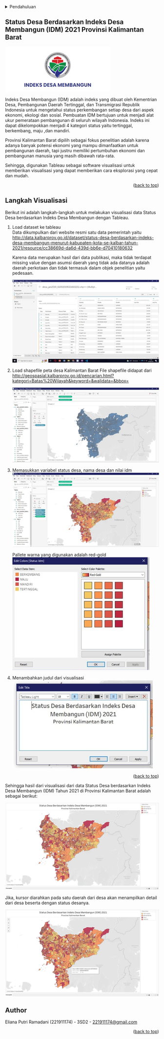 <div id="top"></div>
<!--
*** Thanks for checking out the Best-README-Template. If you have a suggestion
*** that would make this better, please fork the repo and create a pull request
*** or simply open an issue with the tag "enhancement".
*** Don't forget to give the project a star!
*** Thanks again! Now go create something AMAZING! :D
-->



<!-- PROJECT SHIELDS -->
<!--
*** I'm using markdown "reference style" links for readability.
*** Reference links are enclosed in brackets [ ] instead of parentheses ( ).
*** See the bottom of this document for the declaration of the reference variables
*** for contributors-url, forks-url, etc. This is an optional, concise syntax you may use.
*** https://www.markdownguide.org/basic-syntax/#reference-style-links
-->





<!-- Pendahuluan -->
<details>
  <summary>Pendahuluan</summary>
  <ol>
    <li>
      <a href="#about-the-project">About The Project</a>
      <ul>
        <li><a href="#built-with">Built With</a></li>
      </ul>
    </li>
    <li>
      <a href="#getting-started">Getting Started</a>
      <ul>
        <li><a href="#prerequisites">Prerequisites</a></li>
        <li><a href="#installation">Installation</a></li>
      </ul>
    </li>
    <li><a href="#usage">Usage</a></li>
    <li><a href="#roadmap">Roadmap</a></li>
    <li><a href="#contributing">Contributing</a></li>
    <li><a href="#license">License</a></li>
    <li><a href="#contact">Contact</a></li>
    <li><a href="#acknowledgments">Acknowledgments</a></li>
  </ol>
</details>



<!-- ABOUT THE PROJECT -->
## Status Desa Berdasarkan Indeks Desa Membangun (IDM) 2021 Provinsi Kalimantan Barat 

![Product Name Screen Shot][product-screenshot]

Indeks Desa Membangun (IDM) adalah indeks yang dibuat oleh Kementrian Desa, Pembangunan Daerah Tertinggal, dan Transmigrasi Republik Indonesia untuk mengetahui status perkembangan setiap desa dari aspek ekonomi, ekologi dan sosial. Pembuatan IDM bertujuan untuk menjadi alat ukur pemerataan pembangunan di seluruh wilayah Indonesia. Indeks ini dapat dikelompokkan menjadi 4 kategori status yaitu tertinggal, berkembang, maju ,dan mandiri.

Provinsi Kalimantan Barat dipilih sebagai fokus penelitian adalah karena adanya banyak potensi ekonomi yang mampu dimanfaatkan untuk pembangunan daerah, tapi justru memiliki pertumbuhan ekonomi dan pembangunan manusia yang masih dibawah rata-rata. 

Sehingga, digunakan Tableau sebagai software visualisasi untuk memberikan visualisasi yang dapat memberikan cara eksplorasi yang cepat dan mudah.

<p align="right">(<a href="#top">back to top</a>)</p>




<!-- VISUALISASI -->
## Langkah Visualisasi

Berikut ini adalah langkah-langkah untuk melakukan visualisasi data Status Desa berdasarkan Indeks Desa Membangun dengan Tableau.

1. Load dataset ke tableau   
   Data dikumpulkan dari website resmi satu data pemerintah yaitu
   http://data.kalbarprov.go.id/dataset/status-desa-berdasarkan-indeks-desa-membangun-menurut-kabupaten-kota-se-kalbar-tahun-2021/resource/cc38669d-da6d-439d-bb6e-d70410180632

   Karena data merupakan hasil dari data publikasi, maka tidak terdapat missing value dengan asumsi daerah yang tidak ada datanya adalah daerah perkotaan dan tidak termasuk dalam objek penelitian yaitu pedesaan.

   ![step1-one-screen-shoot][step-1-screenshoot]

2. Load shapefile peta desa Kalimantan Barat
   File shapefile didapat dari http://geospasial.kalbarprov.go.id/pencarian.html?kategori=Batas%20Wilayah&keyword=&walidata=&bbox=

    ![step-two-screen-shoot][step-2-screenshoot]

3. Memasukkan variabel status desa, nama desa dan nilai idm
   ![step-three1-screen-shoot][step-3-1-screenshoot]

   Pallete warna yang digunakan adalah red-gold       
   ![step-three2-screen-shoot][step-3-2-screenshoot]
  
4. Menambahkan judul dari visualisasi            
   ![step-four-screen-shoot][step-4-screenshoot]

<p align="right">(<a href="#top">back to top</a>)</p>

Sehingga hasil dari visualisasi dari data Status Desa berdasarkan Indeks Desa Membangun (IDM) Tahun 2021 di Provinsi Kalimantan Barat adalah sebagai berikut:

![final-choropleth][final-choropleth]

Jika, kursor diarahkan pada satu daerah dari desa akan menampilkan detail dari desa beserta dengan status desanya.

![hover][hover]


<!-- Author -->
## Author

Eliana Putri Ramadani (221911174) - 3SD2 - 221911174@gmail.com

<p align="right">(<a href="#top">back to top</a>)</p>





<!-- MARKDOWN LINKS & IMAGES -->
<!-- https://www.markdownguide.org/basic-syntax/#reference-style-links -->
[contributors-shield]: https://img.shields.io/github/contributors/othneildrew/Best-README-Template.svg?style=for-the-badge
[contributors-url]: https://github.com/othneildrew/Best-README-Template/graphs/contributors
[forks-shield]: https://img.shields.io/github/forks/othneildrew/Best-README-Template.svg?style=for-the-badge
[forks-url]: https://github.com/othneildrew/Best-README-Template/network/members
[stars-shield]: https://img.shields.io/github/stars/othneildrew/Best-README-Template.svg?style=for-the-badge
[stars-url]: https://github.com/othneildrew/Best-README-Template/stargazers
[issues-shield]: https://img.shields.io/github/issues/othneildrew/Best-README-Template.svg?style=for-the-badge
[issues-url]: https://github.com/othneildrew/Best-README-Template/issues
[license-shield]: https://img.shields.io/github/license/othneildrew/Best-README-Template.svg?style=for-the-badge
[license-url]: https://github.com/othneildrew/Best-README-Template/blob/master/LICENSE.txt
[linkedin-shield]: https://img.shields.io/badge/-LinkedIn-black.svg?style=for-the-badge&logo=linkedin&colorB=555
[linkedin-url]: https://linkedin.com/in/othneildrew
[product-screenshot]: images/idm.png
[step-1-screenshoot]: images/step%201.jpeg
[step-2-screenshoot]: images/step%202.jpeg
[step-3-1-screenshoot]: images/step%203-1.jpeg
[step-3-2-screenshoot]: images/step%203-2.jpeg
[step-4-screenshoot]: images/step%204.jpeg
[final-choropleth]: images/choropleth.jpeg
[hover]: images/hover.jpeg